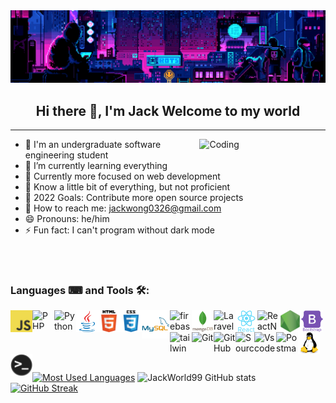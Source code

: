 <img width="100%" height="40%" src="img/banner.gif">
<h2 align="center">Hi there 👋, I'm Jack Welcome to my world</h2>
<hr>
<img align="right" alt="Coding" width="40%" src="https://media4.giphy.com/media/qgQUggAC3Pfv687qPC/giphy.gif">

- 🔭 I'm an undergraduate software engineering student
- 🌱 I’m currently learning everything
- 🚩 Currently more focused on web development
- 👻 Know a little bit of everything, but not proficient
- 🥅 2022 Goals: Contribute more open source projects
- 📧 How to reach me: jackwong0326@gmail.com
- 😄 Pronouns: he/him
- ⚡ Fun fact: I can't program without dark mode

<br><br>

### Languages ⌨ and Tools 🛠:

<img align="left" alt="JavaScript" width="35px" height="35px" src="https://raw.githubusercontent.com/github/explore/80688e429a7d4ef2fca1e82350fe8e3517d3494d/topics/javascript/javascript.png"/>
<img align="left" alt="PHP" width="35px" height="30px" src="https://upload.wikimedia.org/wikipedia/commons/thumb/2/27/PHP-logo.svg/2560px-PHP-logo.svg.png"/>
<img align="left" alt="Python" width="35px" height="35px" src="https://upload.wikimedia.org/wikipedia/commons/thumb/c/c3/Python-logo-notext.svg/1200px-Python-logo-notext.svg.png"/>
<img align="left" alt="Java" width="35px" height="35px" src="https://raw.githubusercontent.com/devicons/devicon/master/icons/java/java-original.svg"/>
<img align="left" alt="HTML5" width="35px" height="35px" src="https://raw.githubusercontent.com/github/explore/80688e429a7d4ef2fca1e82350fe8e3517d3494d/topics/html/html.png"/>
<img align="left" alt="CSS3" width="35px" height="35px" src="https://raw.githubusercontent.com/github/explore/80688e429a7d4ef2fca1e82350fe8e3517d3494d/topics/css/css.png"/>
<img align="left" alt="MySQL" width="45px" height="45px" src="https://raw.githubusercontent.com/devicons/devicon/master/icons/mysql/mysql-original-wordmark.svg"/>
<img align="left" alt="firebase" width="35px" height="35px" src="https://www.vectorlogo.zone/logos/firebase/firebase-icon.svg"/>
<img align="left" alt="Mongodb" width="35px" height="35px" src="https://raw.githubusercontent.com/devicons/devicon/master/icons/mongodb/mongodb-original-wordmark.svg"/>
<img align="left" alt="Laravel" width="35px" height="35px" src="https://upload.wikimedia.org/wikipedia/commons/thumb/9/9a/Laravel.svg/985px-Laravel.svg.png"/>
<img align="left" alt="React" width="35px" height="35px" src="https://raw.githubusercontent.com/devicons/devicon/master/icons/react/react-original-wordmark.svg"/>
<img align="left" alt="ReactNative" width="35px" height="35px" src="https://reactnative.dev/img/header_logo.svg"/>
<img align="left" alt="Node.js" width="35px" height="35px" src="https://raw.githubusercontent.com/github/explore/80688e429a7d4ef2fca1e82350fe8e3517d3494d/topics/nodejs/nodejs.png"/>
<img align="left" alt="Bootstrap" width="35px" height="35px" src="https://raw.githubusercontent.com/devicons/devicon/master/icons/bootstrap/bootstrap-plain-wordmark.svg"/>
<img align="left" alt="tailwindcss" width="35px" height="35px" src="https://www.vectorlogo.zone/logos/tailwindcss/tailwindcss-icon.svg"/>
<br><br>
<img align="left" alt="Git" width="35px" height="35px" src="https://git-scm.com/images/logos/downloads/Git-Icon-1788C.png" />
<img align="left" alt="GitHub" width="35px" height="35px" src="https://upload.wikimedia.org/wikipedia/commons/thumb/9/91/Octicons-mark-github.svg/2048px-Octicons-mark-github.svg.png" />
<img align="left" alt="Sourcetree" width="30px" height="35px" src="https://seeklogo.com/images/S/sourcetree-logo-852CEF45CF-seeklogo.com.png"/>
<img align="left" alt="Vscode" width="35px" height="35px" src="https://upload.wikimedia.org/wikipedia/commons/thumb/9/9a/Visual_Studio_Code_1.35_icon.svg/2048px-Visual_Studio_Code_1.35_icon.svg.png"/>
<img align="left" alt="Postman" width="35px" height="35px" src="https://seeklogo.com/images/P/postman-logo-F43375A2EB-seeklogo.com.png"/>
<img align="left" alt="Linux" width="35px" height="35px" src="https://raw.githubusercontent.com/devicons/devicon/master/icons/linux/linux-original.svg" />
<img align="left" alt="Terminal" width="35px" height="35px" src="https://raw.githubusercontent.com/github/explore/80688e429a7d4ef2fca1e82350fe8e3517d3494d/topics/terminal/terminal.png"/>
<br><br><br>

[![Most Used Languages](https://github-readme-stats.vercel.app/api/top-langs/?username=JackWorld99&show_icons=true&locale=en&layout=compact&theme=tokyonight)](https://github.com/anuraghazra/github-readme-stats)
![JackWorld99 GitHub stats](https://github-readme-stats.vercel.app/api?username=JackWorld99&show_icons=true&locale=en&layout=compact&theme=tokyonight)
[![GitHub Streak](https://github-readme-streak-stats.herokuapp.com?user=JackWorld99&theme=tokyonight)](https://git.io/streak-stats)
